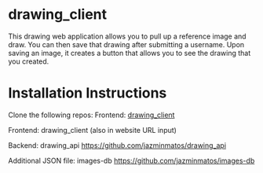 # drawing_client

This drawing web application allows you to pull up a reference image and draw. You can then save that drawing after submitting a username. Upon saving an image, it creates a button that allows you to see the drawing that you created.

# Installation Instructions

Clone the following repos:
Frontend: [drawing_client](https://github.com/jazminmatos/drawing_client)

Frontend: drawing_client (also in website URL input)

Backend: drawing_api
https://github.com/jazminmatos/drawing_api

Additional JSON file: images-db
https://github.com/jazminmatos/images-db
